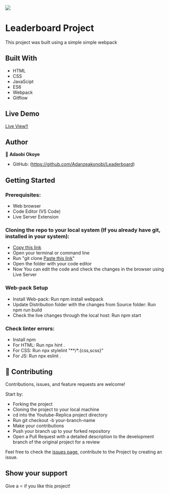 ![](https://img.shields.io/badge/Microverse-blueviolet)

# Leaderboard Project
This project was built using a simple simple webpack


## Built With

- HTML
- CSS
- JavaScipt
- ES6
- Webpack
- Gitflow

## Live Demo

[Live View!!](https://adanzeakonobi.github.io/Leaderboard/dist/)

## Author

👤 **Adaobi Okoye**

- GitHub: (https://github.com/Adanzeakonobi/Leaderboard)


## Getting Started

### Prerequisites:

- Web browser
- Code Editor (VS Code)
- Live Server Extension

### Cloning the repo to your local system (If you already have git, installed in your system):

- [Copy this link](https://github.com/Adanzeakonobi/Leaderboard)
- Open your terminal or command line
- Run "git clone [Paste this link](https://github.com/Adanzeakonobi/Leaderboard)"
- Open the folder with your code editor
- Now You can edit the code and check the changes in the browser using Live Server

### Web-pack Setup

- Install Web-pack: Run npm install webpack
- Update Distribution folder with the changes from Source folder: Run npm run build
- Check the live changes through the local host: Run npm start

### Check linter errors:

- Install npm
- For HTML: Run npx hint .
- For CSS: Run npx stylelint "**/*.{css,scss}"
- For JS: Run npx eslint .

## 🤝 Contributing

Contributions, issues, and feature requests are welcome!

Start by:

- Forking the project
- Cloning the project to your local machine
- cd into the Youtube-Replica project directory
- Run git checkout -b your-branch-name
- Make your contributions
- Push your branch up to your forked repository
- Open a Pull Request with a detailed description to the development branch of the original project for a review

Feel free to check the [issues page](https://github.com/Adanzeakonobi/Leaderboard), contribute to the Project by creating an issue.


## Show your support

Give a ⭐️ if you like this project!
